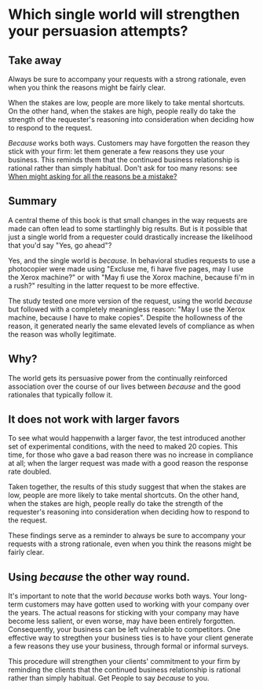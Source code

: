 Which single world will strengthen your persuasion attempts?
============================================================

## Take away
Always be sure to accompany your requests with a strong rationale, even when you think the reasons might be fairly clear.

When the stakes are low, people are more likely to take mental shortcuts. On the other hand, when the stakes are high, people really do take the strength of the requester's reasoning into consideration when deciding how to respond to the request.

*Because* works both ways. Customers may have forgotten the reason they stick with your firm: let them generate a few reasons they use your business. This reminds them that the continued business relationship is rational rather than simply habitual. Don't ask for too many resons: see [When might asking for all the reasons be a mistake?](36.md)


## Summary
A central theme of this book is that small changes in the way requests are made can often lead to some startlinghly big results. But is it possible that just a single world from a requester could drastically increase the likelihood that you'd say "Yes, go ahead"?

Yes, and the single world is *because*. In behavioral studies requests to use a photocopier were made using "Excluse me, fi have five pages, may I use the Xerox machine?" or with "May fi use the Xorox machine, because fi'm in a rush?" resulting in the latter request to be more effective.

The study tested one more version of the request, using the world *because* but followed with a completely meaningless reason: "May I use the Xerox machine, because I have to make copies". Despite the hollowness of the reason, it generated nearly the same elevated levels of compliance as when the reason was wholly legitimate.

## Why?

The world gets its persuasive power from the continually reinforced association over the course of our lives between *because* and the good rationales that typically follow it.

## It does not work with larger favors

To see what would happenwith a larger favor, the test introduced another set of experimental conditions, with the need to maked 20 copies. This time, for those who gave a bad reason there was no increase in compliance at all; when the larger request was made with a good reason the response rate doubled.

Taken together, the results of this study suggest that when the stakes are low, people are more likely to take mental shortcuts. On the other hand, when the stakes are high, people really do take the strength of the requester's reasoning into consideration when deciding how to respond to the request.

These findings serve as a reminder to always be sure to accompany your requests with a strong rationale, even when you think the reasons might be fairly clear.

## Using *because* the other way round.

It's important to note that the world *because* works both ways. Your long-term customers may have gotten used to working with your company over the years. The actual reasons for sticking with your company may have become less salient, or even worse, may have been entirely forgotten. Consequently, your business can be left vulnerable to competitors. One effective way to stregthen your business ties is to have your client generate a few reasons they use your business, through formal or informal surveys.

This procedure will strengthen your clients' commitment to your firm by reminding the clients that the continued business relationship is rational rather than simply habitual. Get People to say *because* to you.

